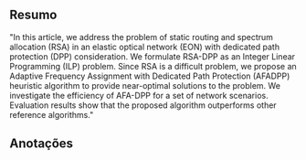 ## Resumo

"In this article, we address the problem of static routing
and spectrum allocation (RSA) in an elastic optical network
(EON) with dedicated path protection (DPP) consideration. We
formulate RSA-DPP as an Integer Linear Programming (ILP)
problem. Since RSA is a difficult problem, we propose an Adaptive
Frequency Assignment with Dedicated Path Protection (AFADPP)
heuristic algorithm to provide near-optimal solutions to
the problem. We investigate the efficiency of AFA-DPP for a set
of network scenarios. Evaluation results show that the proposed
algorithm outperforms other reference algorithms."


## Anotações

